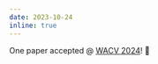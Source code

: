 ```yaml
---
date: 2023-10-24
inline: true
---
```


One paper accepted @ <a href="https://wacv2024.thecvf.com/">WACV 2024</a>! 🎉 